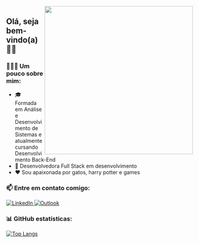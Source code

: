 <img src="https://github.com/mythalie/mythalie.wiki.git" max-width="400px" width="400px" align="right"/>


## Olá, seja bem-vindo(a) 👋🏼
### 🦸🏻‍♀️ Um pouco sobre mim:
- 🎓 Formada em Análise e Desenvolvimento de Sistemas e atualmente cursando Desenvolvimento Back-End
- 🚀 Desenvolvedora Full Stack em desenvolvimento
- ❤ Sou apaixonada por gatos, harry potter e games

### 📫 Entre em contato comigo:
<a href="https://www.linkedin.com/in/mythalie-sandretti-da-cruz/">
    <img src="https://img.shields.io/badge/LinkedIn-0077B5?style=for-the-badge&logo=linkedin&logoColor=white" alt="LinkedIn"">
  </a> <a href="mailto:s.mythalie@hotmail.com"> <img src="https://img.shields.io/badge/Microsoft_Outlook-0078D4?style=for-the-badge&logo=microsoft-outlook&logoColor=white" alt="Outlook"></a>
  
### 📊 GitHub estatísticas:
<!--[![Estatísticas](https://github-readme-stats.vercel.app/api?username=mythalie&include_all_commits=true&hide=issues&hide_rank=true&count_private=true&show_icons=true&hide_border=true&theme=radical)](https://github.com/mythalie/github-readme-stats)-->
[![Top Langs](https://github-readme-stats.vercel.app/api/top-langs/?username=mythalie&count_private=true&langs_count=6&hide=php&layout=compact&hide_border=true&theme=default)](https://github.com/mythalie/github-readme-stats)
